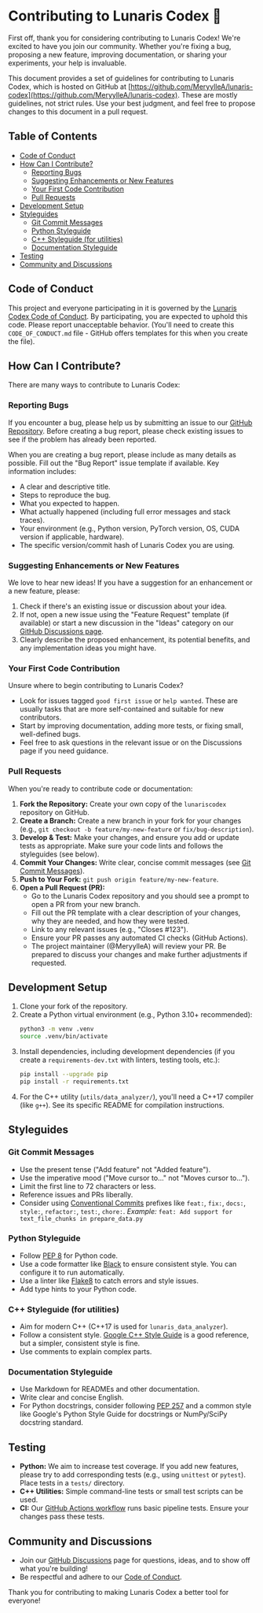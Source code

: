 # Contributing to Lunaris Codex 🌙

First off, thank you for considering contributing to Lunaris Codex! We're excited to have you join our community. Whether you're fixing a bug, proposing a new feature, improving documentation, or sharing your experiments, your help is invaluable.

This document provides a set of guidelines for contributing to Lunaris Codex, which is hosted on GitHub at [https://github.com/MeryylleA/lunaris-codex](https://github.com/MeryylleA/lunaris-codex). These are mostly guidelines, not strict rules. Use your best judgment, and feel free to propose changes to this document in a pull request.

## Table of Contents
- [Code of Conduct](#code-of-conduct)
- [How Can I Contribute?](#how-can-i-contribute)
  - [Reporting Bugs](#reporting-bugs)
  - [Suggesting Enhancements or New Features](#suggesting-enhancements-or-new-features)
  - [Your First Code Contribution](#your-first-code-contribution)
  - [Pull Requests](#pull-requests)
- [Development Setup](#development-setup)
- [Styleguides](#styleguides)
  - [Git Commit Messages](#git-commit-messages)
  - [Python Styleguide](#python-styleguide)
  - [C++ Styleguide (for utilities)](#c-styleguide-for-utilities)
  - [Documentation Styleguide](#documentation-styleguide)
- [Testing](#testing)
- [Community and Discussions](#community-and-discussions)

## Code of Conduct

This project and everyone participating in it is governed by the [Lunaris Codex Code of Conduct](CODE_OF_CONDUCT.md). By participating, you are expected to uphold this code. Please report unacceptable behavior. (You'll need to create this `CODE_OF_CONDUCT.md` file - GitHub offers templates for this when you create the file).

## How Can I Contribute?

There are many ways to contribute to Lunaris Codex:

### Reporting Bugs

If you encounter a bug, please help us by submitting an issue to our [GitHub Repository](https://github.com/MeryylleA/lunariscodex/issues). Before creating a bug report, please check existing issues to see if the problem has already been reported.

When you are creating a bug report, please include as many details as possible. Fill out the "Bug Report" issue template if available. Key information includes:
- A clear and descriptive title.
- Steps to reproduce the bug.
- What you expected to happen.
- What actually happened (including full error messages and stack traces).
- Your environment (e.g., Python version, PyTorch version, OS, CUDA version if applicable, hardware).
- The specific version/commit hash of Lunaris Codex you are using.

### Suggesting Enhancements or New Features

We love to hear new ideas! If you have a suggestion for an enhancement or a new feature, please:
1. Check if there's an existing issue or discussion about your idea.
2. If not, open a new issue using the "Feature Request" template (if available) or start a new discussion in the "Ideas" category on our [GitHub Discussions page](https://github.com/MeryylleA/lunariscodex/discussions).
3. Clearly describe the proposed enhancement, its potential benefits, and any implementation ideas you might have.

### Your First Code Contribution

Unsure where to begin contributing to Lunaris Codex?
- Look for issues tagged `good first issue` or `help wanted`. These are usually tasks that are more self-contained and suitable for new contributors.
- Start by improving documentation, adding more tests, or fixing small, well-defined bugs.
- Feel free to ask questions in the relevant issue or on the Discussions page if you need guidance.

### Pull Requests

When you're ready to contribute code or documentation:

1.  **Fork the Repository:** Create your own copy of the `lunariscodex` repository on GitHub.
2.  **Create a Branch:** Create a new branch in your fork for your changes (e.g., `git checkout -b feature/my-new-feature` or `fix/bug-description`).
3.  **Develop & Test:** Make your changes, and ensure you add or update tests as appropriate. Make sure your code lints and follows the styleguides (see below).
4.  **Commit Your Changes:** Write clear, concise commit messages (see [Git Commit Messages](#git-commit-messages)).
5.  **Push to Your Fork:** `git push origin feature/my-new-feature`.
6.  **Open a Pull Request (PR):**
    *   Go to the Lunaris Codex repository and you should see a prompt to open a PR from your new branch.
    *   Fill out the PR template with a clear description of your changes, why they are needed, and how they were tested.
    *   Link to any relevant issues (e.g., "Closes #123").
    *   Ensure your PR passes any automated CI checks (GitHub Actions).
    *   The project maintainer (@MeryylleA) will review your PR. Be prepared to discuss your changes and make further adjustments if requested.

## Development Setup

1.  Clone your fork of the repository.
2.  Create a Python virtual environment (e.g., Python 3.10+ recommended):
    ```bash
    python3 -m venv .venv
    source .venv/bin/activate 
    ```
3.  Install dependencies, including development dependencies (if you create a `requirements-dev.txt` with linters, testing tools, etc.):
    ```bash
    pip install --upgrade pip
    pip install -r requirements.txt
    ```
4.  For the C++ utility (`utils/data_analyzer/`), you'll need a C++17 compiler (like `g++`). See its specific README for compilation instructions.

## Styleguides

### Git Commit Messages

-   Use the present tense ("Add feature" not "Added feature").
-   Use the imperative mood ("Move cursor to..." not "Moves cursor to...").
-   Limit the first line to 72 characters or less.
-   Reference issues and PRs liberally.
-   Consider using [Conventional Commits](https://www.conventionalcommits.org/) prefixes like `feat:`, `fix:`, `docs:`, `style:`, `refactor:`, `test:`, `chore:`.
    *Example:* `feat: Add support for text_file_chunks in prepare_data.py`

### Python Styleguide

-   Follow [PEP 8](https://www.python.org/dev/peps/pep-0008/) for Python code.
-   Use a code formatter like [Black](https://github.com/psf/black) to ensure consistent style. You can configure it to run automatically.
-   Use a linter like [Flake8](https://flake8.pycqa.org/en/latest/) to catch errors and style issues.
-   Add type hints to your Python code.

### C++ Styleguide (for utilities)

-   Aim for modern C++ (C++17 is used for `lunaris_data_analyzer`).
-   Follow a consistent style. [Google C++ Style Guide](https://google.github.io/styleguide/cppguide.html) is a good reference, but a simpler, consistent style is fine.
-   Use comments to explain complex parts.

### Documentation Styleguide

-   Use Markdown for READMEs and other documentation.
-   Write clear and concise English.
-   For Python docstrings, consider following [PEP 257](https://www.python.org/dev/peps/pep-0257/) and a common style like Google's Python Style Guide for docstrings or NumPy/SciPy docstring standard.

## Testing

-   **Python:** We aim to increase test coverage. If you add new features, please try to add corresponding tests (e.g., using `unittest` or `pytest`). Place tests in a `tests/` directory.
-   **C++ Utilities:** Simple command-line tests or small test scripts can be used.
-   **CI:** Our [GitHub Actions workflow](.github/workflows/ci.yml) runs basic pipeline tests. Ensure your changes pass these tests.

## Community and Discussions

-   Join our [GitHub Discussions](https://github.com/MeryylleA/lunariscodex/discussions) page for questions, ideas, and to show off what you're building!
-   Be respectful and adhere to our [Code of Conduct](CODE_OF_CONDUCT.md).

Thank you for contributing to making Lunaris Codex a better tool for everyone!
